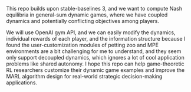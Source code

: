 This repo builds upon stable-baselines 3, and we want to compute Nash equilibria in general-sum dynamic games, where we have coupled dynamics and potentially conflicting objectives among players. 

We will use OpenAI gym API, and we can easily modify the dynamics, individual rewards of each player, and the information structure because I found the user-customization modules of petting zoo and MPE environments are a bit challenging for me to understand, and they seem only support decoupled dynamics, which ignores a lot of cool application problems like shared autonomy. I hope this repo can help game-theoretic RL researchers customize their dynamic game examples and improve the MARL algorithm design for real-world strategic decision-making applications. 
